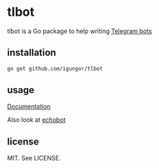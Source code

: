 # tlbot

tlbot is a Go package to help writing [Telegram bots](https://core.telegram.org/bots)

## installation

```sh
go get github.com/igungor/tlbot
```

## usage

[Documentation](http://godoc.org/github.com/igungor/tlbot)

Also look at [echobot](https://github.com/igungor/tlbot/tree/master/cmd/echobot)

## license

MIT. See LICENSE.
